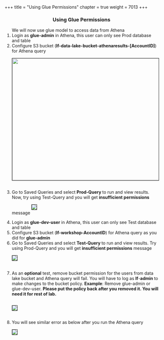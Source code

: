 +++
title = "Using Glue Permissions"
chapter = true
weight = 7013
+++

<center><h3>Using Glue Permissions</h3></center>
<div style="text-align: left">
    
  <ol> 
We will now use glue model to access data from Athena

<li>Login as <b>glue-admin</b> in Athena, this user can only see Prod database and table</li>
<li>Configure S3 bucket (<strong>lf-data-lake-bucket-athenaresults-[AccountID]</strong>) for Athena query <img src="/images/gluemigration013.png" style="margin:15px 0px; border:1px solid black" width="700" height="400"/></li>

</ol>


<ol start="3">
<li>Go to Saved Queries and select <strong>Prod-Query </strong>to run and view results. Now, try using Test-Query and you will get <strong>insufficient permissions</strong> message
<img src="/images/gluemigration014.png" style="margin:15px 0px; border:1px solid black"/></li>
</ol>

<ol start="4">
<li>Login as <b>glue-dev-user</b> in Athena, this user can only see Test database and table</li>
<li>Configure S3 bucket (<strong>lf-workshop-AccountID</strong>) for Athena query as you did for <strong>glue-admin</strong></li>

<li>Go to Saved Queries and select <strong>Test-Query </strong>to run and view results. Try using Prod-Query and you will get <strong>insufficient permissions</strong> message
<img src="/images/gluemigration015.png" style="margin:15px 0px; border:1px solid black"/></li>
</ol>

<ol start="7">
<li>As an <strong>optional</strong> test, remove bucket permission for the users from data lake bucket and Athena query will fail. You will have to log as <strong>lf</strong>-<strong>admin </strong>to make changes to the bucket policy. <strong>Example</strong>: Remove glue-admin or glue-dev-user. <strong>Please put the policy back after you removed it. You will need it for rest of lab.</strong>

<img src="/images/gluemigration016.png" style="margin:15px 0px; border:1px solid black"/></li>
</ol>
<ol start="8">
<li>You will see similar error as below after you run the Athena query</li>
<img src="/images/gluemigration017.png" style="margin:15px 0px; border:1px solid black"/>
</ol>



